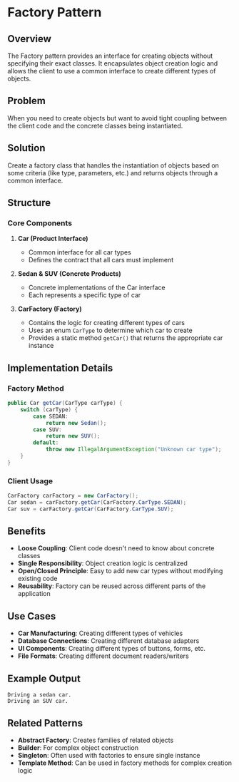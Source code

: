 # Factory Pattern

## Overview
The Factory pattern provides an interface for creating objects without specifying their exact classes. It encapsulates object creation logic and allows the client to use a common interface to create different types of objects.

## Problem
When you need to create objects but want to avoid tight coupling between the client code and the concrete classes being instantiated.

## Solution
Create a factory class that handles the instantiation of objects based on some criteria (like type, parameters, etc.) and returns objects through a common interface.

## Structure

### Core Components

1. **Car (Product Interface)**
   - Common interface for all car types
   - Defines the contract that all cars must implement

2. **Sedan & SUV (Concrete Products)**
   - Concrete implementations of the Car interface
   - Each represents a specific type of car

3. **CarFactory (Factory)**
   - Contains the logic for creating different types of cars
   - Uses an enum `CarType` to determine which car to create
   - Provides a static method `getCar()` that returns the appropriate car instance

## Implementation Details

### Factory Method
```java
public Car getCar(CarType carType) {
    switch (carType) {
        case SEDAN:
            return new Sedan();
        case SUV:
            return new SUV();
        default:
            throw new IllegalArgumentException("Unknown car type");
    }
}
```

### Client Usage
```java
CarFactory carFactory = new CarFactory();
Car sedan = carFactory.getCar(CarFactory.CarType.SEDAN);
Car suv = carFactory.getCar(CarFactory.CarType.SUV);
```

## Benefits
- **Loose Coupling**: Client code doesn't need to know about concrete classes
- **Single Responsibility**: Object creation logic is centralized
- **Open/Closed Principle**: Easy to add new car types without modifying existing code
- **Reusability**: Factory can be reused across different parts of the application

## Use Cases
- **Car Manufacturing**: Creating different types of vehicles
- **Database Connections**: Creating different database adapters
- **UI Components**: Creating different types of buttons, forms, etc.
- **File Formats**: Creating different document readers/writers

## Example Output
```
Driving a sedan car.
Driving an SUV car.
```

## Related Patterns
- **Abstract Factory**: Creates families of related objects
- **Builder**: For complex object construction
- **Singleton**: Often used with factories to ensure single instance
- **Template Method**: Can be used in factory methods for complex creation logic 